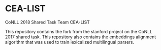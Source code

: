 # CEA-LIST
CoNLL 2018 Shared Task Team CEA-LIST

This repository contains the fork from the stanford project on the CoNLL 2017 shared task.
This repository also contains the embeddings alignment algorithm that was used to train lexicalized multilingual parsers. 